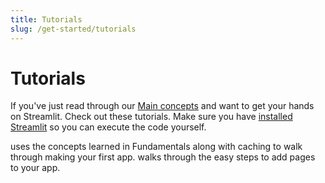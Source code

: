 ```yaml
---
title: Tutorials
slug: /get-started/tutorials
---
```


# Tutorials

If you've just read through our [Main concepts](/get-started/fundamentals/main-concepts) and want to get your hands on Streamlit. Check out these tutorials. Make sure you have [installed Streamlit](/get-started/installation) so you can execute the code yourself.

<InlineCalloutContainer>
  <InlineCallout color="orange-70" icon="description" bold="Create an app" href="/get-started/tutorials/create-an-app">
    uses the concepts learned in Fundamentals along with caching to walk through making your first app.
  </InlineCallout>
  <InlineCallout color="orange-70" icon="auto_stories" bold="Create a multipage app" href="/get-started/tutorials/create-a-multipage-app">
    walks through the easy steps to add pages to your app.
  </InlineCallout>
</InlineCalloutContainer>
